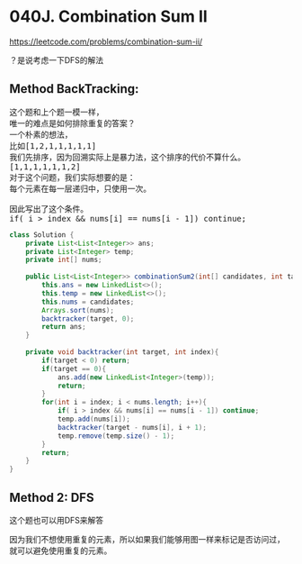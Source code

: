# 040J. Combination Sum II

https://leetcode.com/problems/combination-sum-ii/

？是说考虑一下DFS的解法

## Method BackTracking:
<pre>
这个题和上个题一模一样，
唯一的难点是如何排除重复的答案？
一个朴素的想法，
比如[1,2,1,1,1,1,1]
我们先排序，因为回溯实际上是暴力法，这个排序的代价不算什么。
[1,1,1,1,1,1,2]
对于这个问题，我们实际想要的是：
每个元素在每一层递归中，只使用一次。

因此写出了这个条件。
if( i > index && nums[i] == nums[i - 1]) continue;
</pre>

```java
class Solution {
    private List<List<Integer>> ans;
    private List<Integer> temp;
    private int[] nums;
    
    public List<List<Integer>> combinationSum2(int[] candidates, int target) {
        this.ans = new LinkedList<>();
        this.temp = new LinkedList<>();
        this.nums = candidates;
        Arrays.sort(nums);
        backtracker(target, 0);
        return ans;
    }
    
    private void backtracker(int target, int index){
        if(target < 0) return;
        if(target == 0){
            ans.add(new LinkedList<Integer>(temp));
            return;
        }
        for(int i = index; i < nums.length; i++){
            if( i > index && nums[i] == nums[i - 1]) continue;
            temp.add(nums[i]);
            backtracker(target - nums[i], i + 1);
            temp.remove(temp.size() - 1);
        }
        return;
    }
}
```

## Method 2: DFS
这个题也可以用DFS来解答

因为我们不想使用重复的元素，所以如果我们能够用图一样来标记是否访问过，
就可以避免使用重复的元素。